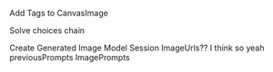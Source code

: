 Add Tags to CanvasImage

Solve choices chain

Create Generated Image Model Session
  ImageUrls?? I think so yeah
  previousPrompts
  ImagePrompts